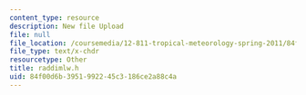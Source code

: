 ```yaml
---
content_type: resource
description: New file Upload
file: null
file_location: /coursemedia/12-811-tropical-meteorology-spring-2011/84f00d6b3951992245c3186ce2a88c4a_raddimlw.h
file_type: text/x-chdr
resourcetype: Other
title: raddimlw.h
uid: 84f00d6b-3951-9922-45c3-186ce2a88c4a
---
```

